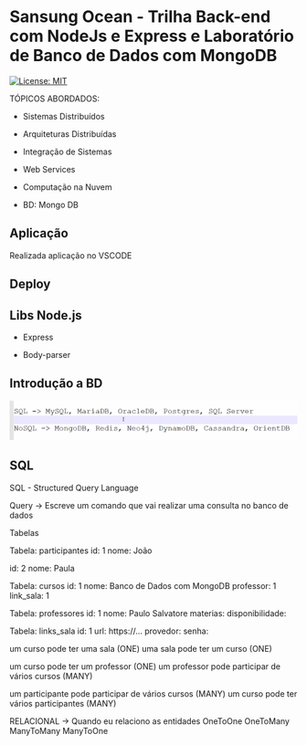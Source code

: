 # Sansung Ocean - Trilha Back-end com NodeJs e Express e Laboratório de Banco de Dados com MongoDB

[![License: MIT](https://img.shields.io/badge/License-MIT-blue.svg)](https://opensource.org/licenses/MIT)

TÓPICOS ABORDADOS:

- Sistemas Distribuídos

- Arquiteturas Distribuídas

- Integração de Sistemas

- Web Services

- Computação na Nuvem

- BD: Mongo DB

## Aplicação 

Realizada aplicação no VSCODE 

## Deploy



## Libs Node.js

- Express

- Body-parser

## Introdução a BD 

![introdução a BD ](https://github.com/Fabicaneyu/Ocean_Backend_MongoDB_23_09_2020/blob/master/dbs/dbs.PNG)

## SQL

SQL - Structured Query Language

Query -> Escreve um comando que vai realizar uma consulta no banco de dados

Tabelas

Tabela: participantes
id: 1
nome: João

id: 2
nome: Paula

Tabela: cursos
id: 1
nome: Banco de Dados com MongoDB
professor: 1
link_sala: 1

Tabela: professores
id: 1
nome: Paulo Salvatore
materias:
disponibilidade:

Tabela: links_sala
id: 1
url: https://...
provedor:
senha:

um curso pode ter uma sala (ONE)
uma sala pode ter um curso (ONE)

um curso pode ter um professor (ONE)
um professor pode participar de vários cursos (MANY)

um participante pode participar de vários cursos (MANY)
um curso pode ter vários participantes (MANY)

RELACIONAL -> Quando eu relaciono as entidades
OneToOne
OneToMany
ManyToMany
ManyToOne
